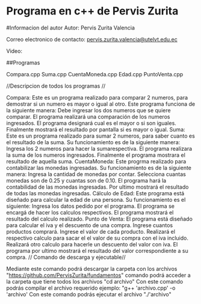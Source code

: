 # Programa en c++ de Pervis Zurita

#Informacion del autor
Autor: Pervis Zurita Valencia

Correo electronico de contacto: pervis.zurita.valencia@utelvt.edu.ec

Video:

##Programas

Compara.cpp Suma.cpp CuentaMoneda.cpp Edad.cpp PuntoVenta.cpp

//Descripcion de todos los programas //

Compara: Este es un programa realizado para comparar 2 numeros, para demostrar si un numero es mayor o igual al otro. Este programa funciona de la siguiente manera:
Debe ingresar los dos numeros que se quiere comparar.
El programa realizará una comparación de los numeros ingresados.
El programa designará cual es el mayor o si son iguales.
Finalmente mostrará el resultado por pantalla si es mayor o igual.
Suma: Este es un programa realizado para sumar 2 numeros, para saber cuanto es el resultado de la suma. Su funcionamiento es de la siguiente manera:
Ingresa los 2 numeros para hacer la sumarespectiva.
El programa realizara la suma de los numeros ingresados.
Finalmente el programa mostrara el resultado de aquella suma.
CuentaMoneda: Este progrma realizado para contabilizar las monedas ingresadas. Su funcionamiento es de la siguiente manera:
Ingresa la cantidad de monedas por contar.
Selecciona cuantas monedas son de 0.25 y cuantas son de 0.10.
El programa hará la contabilidad de las monedas ingresadas.
Por ultimo mostrará el resultado de todas las monedas ingresadas.
Cálculo de Edad: Este programa está diseñado para calcular la edad de una persona. Su funcionamiento es el siguiente:
Ingresa los datos pedido por el programa.
El programa se encargá de hacer los calculos respectivos.
El programa mostrará el resultado del calculo realizado.
Punto de Venta: El programa está diseñado para calcular el iva y el descuento de una compra.
Ingrese cuantos productos comprará.
Ingrese el valor de cada producto.
Realizará el respectivo calculo para sacar el el valor de su compra con el iva incluido.
Realizará otro calculo para hacerle un descuento del valor con iva.
El programa por ultimo mostrará el resultado del valor correspondiente a su compra.
// Comando de descarga y ejecutable//

Mediante este comando podrá descargar la carpeta con los archivos "https://github.com/PervisZurita/fundamentos"
comando podrá acceder a la carpeta que tiene todos los archivos "cd archivo"
Con este comando podrás compilar el archivo requerido ejemplo: "g++ 'archivo.cpp' -o 'archivo'
Con este comando podrás ejecutar el archivo "./'archivo"
